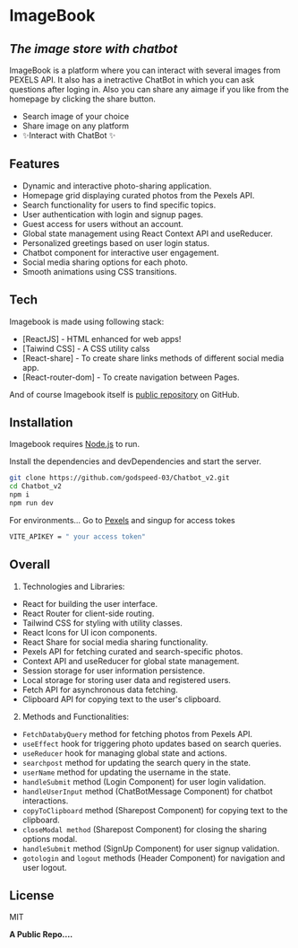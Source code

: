 # ImageBook
## _The image store with chatbot_


ImageBook is a platform where you can interact with several images from PEXELS API.
It also has a inetractive ChatBot in which you can ask questions after loging in.
Also you can share any aimage if you like from the homepage by clicking the share button.


- Search image of your choice
- Share image on any platform
- ✨Interact with  ChatBot ✨

## Features

- Dynamic and interactive photo-sharing application.
- Homepage grid displaying curated photos from the Pexels API.
- Search functionality for users to find specific topics.
- User authentication with login and signup pages.
- Guest access for users without an account.
- Global state management using React Context API and useReducer.
- Personalized greetings based on user login status.
- Chatbot component for interactive user engagement.
- Social media sharing options for each photo.
- Smooth animations using CSS transitions.



## Tech

Imagebook  is made using following stack:

- [ReactJS] - HTML enhanced for web apps!
- [Taiwind CSS] - A CSS utility calss
- [React-share] - To create share links methods of different social media app.
- [React-router-dom] - To create navigation between Pages.

And of course Imagebook itself is [public repository](https://github.com/godspeed-03/Chatbot_v2.git)  on GitHub.

## Installation

Imagebook requires [Node.js](https://nodejs.org/) to run.

Install the dependencies and devDependencies and start the server.

```sh
git clone https://github.com/godspeed-03/Chatbot_v2.git
cd Chatbot_v2
npm i
npm run dev
```

For environments...
Go to [Pexels](https://api.pexels.com/v1/) and singup for access tokes
```sh
VITE_APIKEY = " your access token"
```
## Overall

1. Technologies and Libraries:
- React for building the user interface.
- React Router for client-side routing.
- Tailwind CSS for styling with utility classes.
- React Icons for UI icon components.
- React Share for social media sharing functionality.
- Pexels API for fetching curated and search-specific photos.
- Context API and useReducer for global state management.
- Session storage for user information persistence.
- Local storage for storing user data and registered users.
- Fetch API for asynchronous data fetching.
- Clipboard API for copying text to the user's clipboard.

 2. Methods and Functionalities:
- `FetchDatabyQuery` method for fetching photos from Pexels API.
- `useEffect` hook for triggering photo updates based on search queries.
- `useReducer` hook for managing global state and actions.
- `searchpost` method for updating the search query in the state.
- `userName` method for updating the username in the state.
- `handleSubmit` method (Login Component) for user login validation.
- `handleUserInput` method (ChatBotMessage Component) for chatbot interactions.
- `copyToClipboard` method (Sharepost Component) for copying text to the clipboard.
- `closeModal method` (Sharepost Component) for closing the sharing options modal.
- `handleSubmit` method (SignUp Component) for user signup validation.
- `gotologin` and `logout` methods (Header Component) for navigation and user logout.




## License

MIT

**A Public Repo....**

